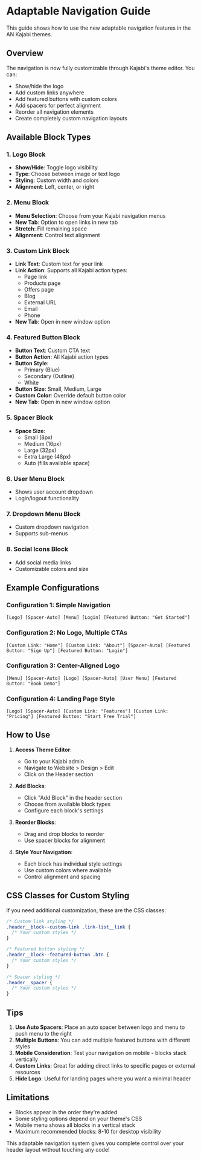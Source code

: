 # Adaptable Navigation Guide

This guide shows how to use the new adaptable navigation features in the AN Kajabi themes.

## Overview

The navigation is now fully customizable through Kajabi's theme editor. You can:
- Show/hide the logo
- Add custom links anywhere
- Add featured buttons with custom colors
- Add spacers for perfect alignment
- Reorder all navigation elements
- Create completely custom navigation layouts

## Available Block Types

### 1. Logo Block
- **Show/Hide**: Toggle logo visibility
- **Type**: Choose between image or text logo
- **Styling**: Custom width and colors
- **Alignment**: Left, center, or right

### 2. Menu Block
- **Menu Selection**: Choose from your Kajabi navigation menus
- **New Tab**: Option to open links in new tab
- **Stretch**: Fill remaining space
- **Alignment**: Control text alignment

### 3. Custom Link Block
- **Link Text**: Custom text for your link
- **Link Action**: Supports all Kajabi action types:
  - Page link
  - Products page
  - Offers page
  - Blog
  - External URL
  - Email
  - Phone
- **New Tab**: Open in new window option

### 4. Featured Button Block
- **Button Text**: Custom CTA text
- **Button Action**: All Kajabi action types
- **Button Style**: 
  - Primary (Blue)
  - Secondary (Outline)
  - White
- **Button Size**: Small, Medium, Large
- **Custom Color**: Override default button color
- **New Tab**: Open in new window option

### 5. Spacer Block
- **Space Size**: 
  - Small (8px)
  - Medium (16px)
  - Large (32px)
  - Extra Large (48px)
  - Auto (fills available space)

### 6. User Menu Block
- Shows user account dropdown
- Login/logout functionality

### 7. Dropdown Menu Block
- Custom dropdown navigation
- Supports sub-menus

### 8. Social Icons Block
- Add social media links
- Customizable colors and size

## Example Configurations

### Configuration 1: Simple Navigation
```
[Logo] [Spacer-Auto] [Menu] [Login] [Featured Button: "Get Started"]
```

### Configuration 2: No Logo, Multiple CTAs
```
[Custom Link: "Home"] [Custom Link: "About"] [Spacer-Auto] [Featured Button: "Sign Up"] [Featured Button: "Login"]
```

### Configuration 3: Center-Aligned Logo
```
[Menu] [Spacer-Auto] [Logo] [Spacer-Auto] [User Menu] [Featured Button: "Book Demo"]
```

### Configuration 4: Landing Page Style
```
[Logo] [Spacer-Auto] [Custom Link: "Features"] [Custom Link: "Pricing"] [Featured Button: "Start Free Trial"]
```

## How to Use

1. **Access Theme Editor**: 
   - Go to your Kajabi admin
   - Navigate to Website > Design > Edit
   - Click on the Header section

2. **Add Blocks**:
   - Click "Add Block" in the header section
   - Choose from available block types
   - Configure each block's settings

3. **Reorder Blocks**:
   - Drag and drop blocks to reorder
   - Use spacer blocks for alignment

4. **Style Your Navigation**:
   - Each block has individual style settings
   - Use custom colors where available
   - Control alignment and spacing

## CSS Classes for Custom Styling

If you need additional customization, these are the CSS classes:

```css
/* Custom link styling */
.header__block--custom-link .link-list__link {
  /* Your custom styles */
}

/* Featured button styling */
.header__block--featured-button .btn {
  /* Your custom styles */
}

/* Spacer styling */
.header__spacer {
  /* Your custom styles */
}
```

## Tips

1. **Use Auto Spacers**: Place an auto spacer between logo and menu to push menu to the right
2. **Multiple Buttons**: You can add multiple featured buttons with different styles
3. **Mobile Consideration**: Test your navigation on mobile - blocks stack vertically
4. **Custom Links**: Great for adding direct links to specific pages or external resources
5. **Hide Logo**: Useful for landing pages where you want a minimal header

## Limitations

- Blocks appear in the order they're added
- Some styling options depend on your theme's CSS
- Mobile menu shows all blocks in a vertical stack
- Maximum recommended blocks: 8-10 for desktop visibility

This adaptable navigation system gives you complete control over your header layout without touching any code!